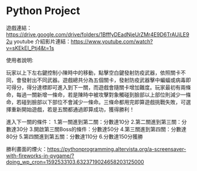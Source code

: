 # Python Project

遊戲連結：https://drive.google.com/drive/folders/1BfffyDEadNjeUrZMr4E9D6TrAUiLE92u
youtube 介紹影片連結：https://www.youtube.com/watch?v=sKEkEI_Ptj4&t=1s


使用者說明:

玩家以上下左右鍵控制小陳時中的移動，點擊空白鍵發射防疫武器，依照關卡不同，會發射出不同武器。遊戲總共分為五個關卡，發射防疫武器擊中蝙蝠或病毒即可得分，得分達標即可進入到下一關，而遊戲會隨關卡增加難度。玩家最初有兩條命，每過一關新增一條命，若是陳時中被攻擊對象觸碰到臉部以上部位則減少一條命，若碰到臉部以下部位不會減少一條命。三條命都用完即算遊戲挑戰失敗，可選擇重新開始遊戲，若是五關都通過即算成功，獲得勝利！

進入下一關的條件：
1.第一關進到第二關：分數達10分
2.第二關進到第三關：分數達30分 
3.開啟第三關Boss的條件：分數達50分
4.第三關進到第四關：分數達80分
5.第四關進到第五關：分數達110分
6.分數達150分獲勝


勝利畫面的煙火：https://pythonprogramming.altervista.org/a-screensaver-with-fireworks-in-pygame/?doing_wp_cron=1592533103.6323719024658203125000
